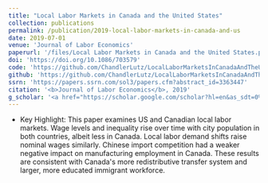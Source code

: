 ```yaml
---
title: "Local Labor Markets in Canada and the United States"
collection: publications
permalink: /publication/2019-local-labor-markets-in-canada-and-us
date: 2019-07-01
venue: 'Journal of Labor Economics'
paperurl: '/files/Local Labor Markets in Canada and the United States.pdf'
doi: 'https://doi.org/10.1086/703579'
code: 'https://github.com/ChandlerLutz/LocalLaborMarketsInCanadaAndTheUnitedStates'
github: 'https://github.com/ChandlerLutz/LocalLaborMarketsInCanadaAndTheUnitedStates'
ssrn: 'https://papers.ssrn.com/sol3/papers.cfm?abstract_id=3363447'
citation: '<b>Journal of Labor Economics</b>, 2019'
g_scholar: '<a href="https://scholar.google.com/scholar?hl=en&as_sdt=0%2C5&q=%22Local+Labor+Markets+in+Canada+and+the+United+States%22#d=gs_cit&u=%2Fscholar%3Fq%3Dinfo%3AW9pMPJu3OeIJ%3Ascholar.google.com%2F%26output%3Dcite%26scirp%3D0%26hl%3Den">Citation</a>'
---
```

* Key Highlight: This paper examines US and Canadian local labor markets. Wage levels and inequality rise over time with city population in both countries, albeit less in Canada. Local labor demand shifts raise nominal wages similarly. Chinese import competition had a weaker negative impact on manufacturing employment in Canada. These results are consistent with Canada's more redistributive transfer system and larger, more educated immigrant workforce.

